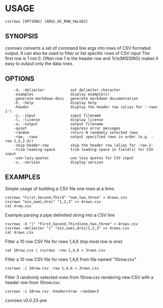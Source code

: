 
# USAGE

	csvrows [OPTIONS] [ARGS_AS_ROW_VALUES]

## SYNOPSIS


csvrows converts a set of command line args into rows of CSV formated output.
It can also be used to filter or list specific rows of CSV input
The first row is 1 not 0. Often row 1 is the header row and %!s(MISSING) makes it
easy to output only the data rows.


## OPTIONS

```
    -d, -delimiter            set delimiter character
    -examples                 display example(s)
    -generate-markdown-docs   generate markdown documentation
    -h, -help                 display help
    -header                   display the header row (alias for '-rows 1')
    -i, -input                input filename
    -l, -license              display license
    -o, -output               output filename
    -quiet                    suppress error messages
    -random                   return N randomly selected rows
    -row, -rows               output specified rows in order (e.g. -row 1,5,2-4))
    -skip-header-row          skip the header row (alias for -row 2-
    -trim-leading-space       trim leading space in field(s) for CSV input
    -use-lazy-quotes          use lazy quotes for CSV input
    -v, -version              display version
```


## EXAMPLES


Simple usage of building a CSV file one rows at a time.

    csvrows "First,Second,Third" "one,two,three" > 4rows.csv
    csvrows "ein,zwei,drei" "1,2,3" >> 4rows.csv
    cat 4row.csv

Example parsing a pipe delimited string into a CSV line

    csvrows -d "|" "First,Second,Third|one,two,three" > 4rows.csv
    csvrows -delimiter "|" "ein,zwei,drei|1,2,3" >> 4rows.csv
    cat 4rows.csv

Filter a 10 row CSV file for rows 1,4,6 (top most row is one)

    cat 10row.csv | csvrows -row 1,4,6 > 3rows.csv

Filter a 10 row CSV file for rows 1,4,6 from file named "10row.csv"

    csvrows -i 10row.csv -row 1,4,6 > 3rows.csv

Filter 3 randomly selected rows from 10row.csv rendering new CSV with
a header row from 10row.csv.

	csvrows -i 10row.csv -header=true -random=3


csvrows v0.0.23-pre
